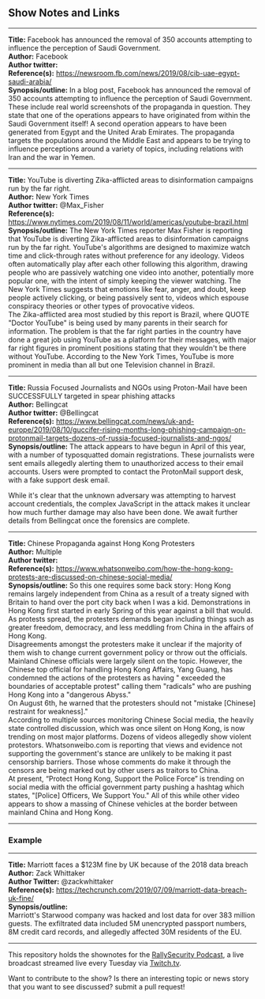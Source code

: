 ## Show Notes and Links

-----

**Title:** Facebook has announced the removal of 350 accounts attempting to influence the perception of Saudi Government.  
**Author:** Facebook  
**Author twitter:**  
**Reference(s):** https://newsroom.fb.com/news/2019/08/cib-uae-egypt-saudi-arabia/  
**Synopsis/outline:** In a blog post, Facebook has announced the removal of 350 accounts attempting to influence the perception of Saudi Government. These include real world screenshots of the propaganda in question. They state that one of the operations appears to have originated from within the Saudi Government itself! A second operation appears to have been generated from Egypt and the United Arab Emirates. The propaganda targets the populations around the Middle East and appears to be trying to influence perceptions around a variety of topics, including relations with Iran and the war in Yemen.  

-----

**Title:** YouTube is diverting Zika-afflicted areas to disinformation campaigns run by the far right.  
**Author:** New York Times  
**Author twitter:** @Max_Fisher  
**Reference(s):** https://www.nytimes.com/2019/08/11/world/americas/youtube-brazil.html  
**Synopsis/outline:** The New York Times reporter Max Fisher is reporting that YouTube is diverting Zika-afflicted areas to disinformation campaigns run by the far right.
YouTube's algorithms are designed to maximize watch time and click-through rates without preference for any ideology. Videos often automatically play after each other following this algorithm, drawing people who are passively watching one video into another, potentially more popular one, with the intent of simply keeping the viewer watching.
The New York Times suggests that emotions like fear, anger, and doubt, keep people actively clicking, or being passively sent to, videos which espouse conspiracy theories or other types of provocative videos.  
The Zika-afflicted area most studied by this report is Brazil, where QUOTE "Doctor YouTube" is being used by many parents in their search for information. The problem is that the far right parties in the country have done a great job using YouTube as a platform for their messages, with major far right figures in prominent positions stating that they wouldn't be there without YouTube. According to the New York Times, YouTube is more prominent in media than all but one Television channel in Brazil.  

-----

**Title:** Russia Focused Journalists and NGOs using Proton-Mail have been SUCCESSFULLY targeted in spear phishing attacks  
**Author:** Bellingcat  
**Author twitter:** @Bellingcat  
**Reference(s):** https://www.bellingcat.com/news/uk-and-europe/2019/08/10/guccifer-rising-months-long-phishing-campaign-on-protonmail-targets-dozens-of-russia-focused-journalists-and-ngos/  
**Synopsis/outline:** The attack appears to have begun in April of this year, with a number of typosquatted domain registrations. These journalists were sent emails allegedly alerting them to unauthorized access to their email accounts. Users were prompted to contact the ProtonMail support desk, with a fake support desk email.   
 
While it's clear that the unknown adversary was attempting to harvest account credentials, the complex JavaScript in the attack makes it unclear how much further damage may also have been done. We await further details from Bellingcat once the forensics are complete.  

-----
**Title:** Chinese Propaganda against Hong Kong Protesters  
**Author:** Multiple  
**Author twitter:**  
**Reference(s):** https://www.whatsonweibo.com/how-the-hong-kong-protests-are-discussed-on-chinese-social-media/  
**Synopsis/outline:** So this one requires some back story: Hong Kong remains largely independent from China as a result of a treaty signed with Britain to hand over the port city back when I was a kid. Demonstrations in Hong Kong first started in early Spring of this year against a bill that would. As protests spread, the protesters demands began including things such as greater freedom, democracy, and less meddling from China in the affairs of Hong Kong.  
Disagreements amongst the protesters make it unclear if the majority of them wish to change current government policy or throw out the officials.  
Mainland Chinese officials were largely silent on the topic. However, the Chinese top official for handling Hong Kong Affairs, Yang Guang, has condemned the actions of the protesters as having "
exceeded the boundaries of acceptable protest" calling them "radicals" who are pushing Hong Kong into a "dangerous Abyss."  
On August 6th, he warned that the protesters should not "mistake [Chinese] restraint for weakness]."  
According to multiple sources monitoring Chinese Social media, the heavily state controlled discussion, which was once silent on Hong Kong, is now trending on most major platforms. Dozens of videos allegedly show violent protestors. Whatsonweibo.com is reporting that views and evidence not supporting the government's stance are unlikely to be making it past censorship barriers. Those whose comments do make it through the censors are being marked out by other users as traitors to China.  
At present, “Protect Hong Kong, Support the Police Force” is trending on social media with the official government party pushing a hashtag which states, "[Police] Officers, We Support You."
All of this while other video appears to show a massing of Chinese vehicles at the border between mainland China and Hong Kong.  

-----

### Example

-----

**Title:** Marriott faces a $123M fine by UK because of the 2018 data breach  
**Author:** Zack Whittaker  
**Author Twitter:** @zackwhittaker  
**Reference(s):** https://techcrunch.com/2019/07/09/marriott-data-breach-uk-fine/  
**Synopsis/outline:**  
Marriott's Starwood company was hacked and lost data for over 383 million guests. The exfiltrated data included 5M unencrypted passport numbers, 8M credit card records, and allegedly affected 30M residents of the EU.



-----

This repository holds the shownotes for the [RallySecurity Podcast](https://rallysecurity.com), a live broadcast streamed live every Tuesday via [Twitch.tv](https://twitch.tv/rallysecurity).

Want to contribute to the show? Is there an interesting topic or news  story that you want to see discussed? submit a pull request!